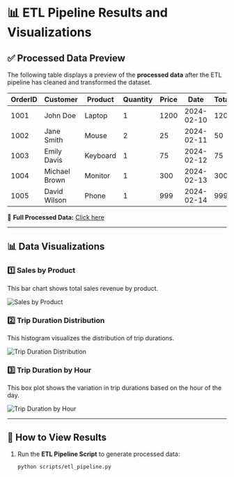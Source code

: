 # 📊 ETL Pipeline Results and Visualizations

## ✅ Processed Data Preview
The following table displays a preview of the **processed data** after the ETL pipeline has cleaned and transformed the dataset.

| OrderID | Customer       | Product  | Quantity | Price | Date       | TotalPrice |
|---------|--------------|----------|---------|-------|------------|------------|
| 1001    | John Doe      | Laptop   | 1       | 1200  | 2024-02-10 | 1200       |
| 1002    | Jane Smith    | Mouse    | 2       | 25    | 2024-02-11 | 50         |
| 1003    | Emily Davis   | Keyboard | 1       | 75    | 2024-02-12 | 75         |
| 1004    | Michael Brown | Monitor  | 1       | 300   | 2024-02-13 | 300        |
| 1005    | David Wilson  | Phone    | 1       | 999   | 2024-02-14 | 999        |

📌 **Full Processed Data:** [Click here](../data/processed_sales_data.csv)

---

## 📊 Data Visualizations

### **1️⃣ Sales by Product**
This bar chart shows total sales revenue by product.

![Sales by Product](../images/sales_by_product.png)

### **2️⃣ Trip Duration Distribution**
This histogram visualizes the distribution of trip durations.

![Trip Duration Distribution](../images/trip_duration_distribution.png)

### **3️⃣ Trip Duration by Hour**
This box plot shows the variation in trip durations based on the hour of the day.

![Trip Duration by Hour](../images/trip_duration_by_hour.png)

---

## 🚀 How to View Results
1. Run the **ETL Pipeline Script** to generate processed data:
   ```bash
   python scripts/etl_pipeline.py
